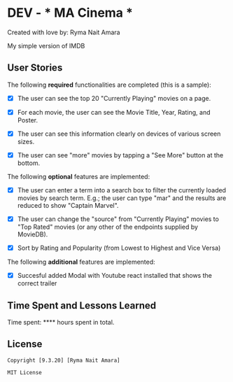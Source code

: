 # DEV - * MA Cinema *

Created with love by: Ryma Nait Amara
  
My simple version of IMDB

## User Stories

The following **required** functionalities are completed (this is a sample):

* [x] The user can see the top 20 "Currently Playing" movies on a page.
* [x] For each movie, the user can see the Movie Title, Year, Rating, and Poster.
* [x] The user can see this information clearly on devices of various screen sizes.
* [x] The user can see "more" movies by tapping a "See More" button at the bottom.


The following **optional** features are implemented:

* [x] The user can enter a term into a search box to filter the currently loaded movies by search term. E.g.; the user can type "mar" and the results are reduced to show "Captain Marvel".
* [x] The user can change the "source" from "Currently Playing" movies to "Top Rated" movies (or any other of the endpoints supplied by MovieDB).
* [x] Sort by Rating and Popularity (from Lowest to Highest and Vice Versa)


The following **additional** features are implemented:

* [x] Succesful added Modal with Youtube react installed that shows the correct trailer 

## Time Spent and Lessons Learned

Time spent: **** hours spent in total.


## License

    Copyright [9.3.20] [Ryma Nait Amara]

    MIT License
